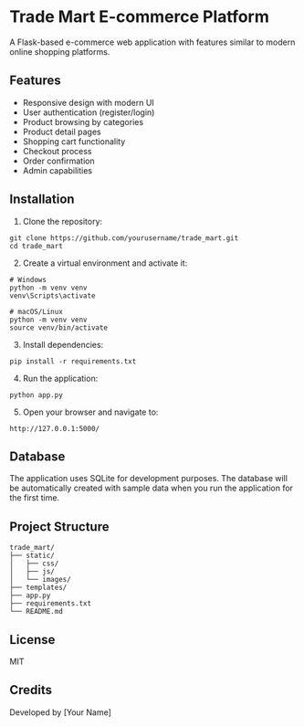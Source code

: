 # Trade Mart E-commerce Platform

A Flask-based e-commerce web application with features similar to modern online shopping platforms.

## Features

- Responsive design with modern UI
- User authentication (register/login)
- Product browsing by categories
- Product detail pages
- Shopping cart functionality
- Checkout process
- Order confirmation
- Admin capabilities

## Installation

1. Clone the repository:
```
git clone https://github.com/yourusername/trade_mart.git
cd trade_mart
```

2. Create a virtual environment and activate it:
```
# Windows
python -m venv venv
venv\Scripts\activate

# macOS/Linux
python -m venv venv
source venv/bin/activate
```

3. Install dependencies:
```
pip install -r requirements.txt
```

4. Run the application:
```
python app.py
```

5. Open your browser and navigate to:
```
http://127.0.0.1:5000/
```

## Database

The application uses SQLite for development purposes. The database will be automatically created with sample data when you run the application for the first time.

## Project Structure

```
trade_mart/
├── static/
│   ├── css/
│   ├── js/
│   └── images/
├── templates/
├── app.py
├── requirements.txt
└── README.md
```

## License

MIT

## Credits

Developed by [Your Name] 